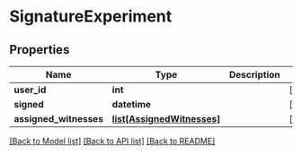 # SignatureExperiment

## Properties
Name | Type | Description | Notes
------------ | ------------- | ------------- | -------------
**user_id** | **int** |  | [optional] 
**signed** | **datetime** |  | [optional] 
**assigned_witnesses** | [**list[AssignedWitnesses]**](AssignedWitnesses.md) |  | [optional] 

[[Back to Model list]](../README.md#documentation-for-models) [[Back to API list]](../README.md#documentation-for-api-endpoints) [[Back to README]](../README.md)


